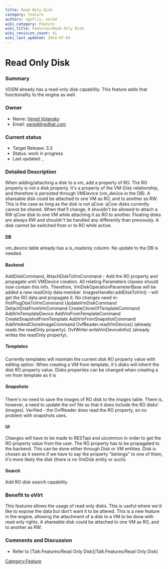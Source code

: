 ```yaml
---
title: Read Only Disk
category: feature
authors: sgotliv, vered
wiki_category: Feature
wiki_title: Features/Read Only Disk
wiki_revision_count: 41
wiki_last_updated: 2014-07-03
---
```


# Read Only Disk

### Summary

VDSM already has a read-only disk capability. This feature adds that functionality to the engine as well.

### Owner

*   Name: [Vered Volansky](User:vvolansk)
*   Email: vered@redhat.com

### Current status

*   Target Release: 3.3
*   Status: work in progress
*   Last updated: ,

### Detailed Description

When adding/attaching a disk to a vm, add a property of RO. The RO property is not a disk property. It's a property of the VM-Disk relationship, and therefore is persisted through VMDevice (vm_device in the DB).
A shareable disk could be attached to one VM as RO, and to another as RW. This is the case as long as the disk is not qCow. qCow disks currently cannot be shared. When that'll change, it shouldn't be allowed to attach a RW qCow disk to one VM while attaching it as RO to another.
Floating disks are always RW and shouldn't be handled any differently than previously.
A disk cannot be switched from or to RO while active.

#### DB

vm_device table already has a is_readonly column. No update to the DB is needed.

#### Backend

AddDiskCommand, AttachDiskToVmCommand - Add the RO property and propagate until VMDevice creation.
All relating Parameters classes should now contain this info. Therefore, VmDiskOperationParameterBase will be added a new readOnly data member.
ImagesHandler.addDiskToVm() - will get the RO data and propagate it.
 No changes need in:
HotPlugDiskToVmCommand
UpdateVmDiskCommand
DetachDiskFromVmCommand
CreateCloneOfTemplateCommand
AddVmTemplateDevice
AddVmFromTemplateCommand
CreateSnapshotFromTemplate
AddVmFromSnapshotCommand
AddVmAndCloneImageCommand
OvfReader.readVmDevice() (already reads the readOnly property).
OvfWriter.writeVmDeviceInfo() (already writes the readOnly property).

##### Templates

Currently templates will maintain the current disk RO property value with editing option.
When creating a VM from template, it's disks will inherit the disk RO property value. Disks properties can be changed when creating a vm from template as it is

##### Snapshots

There's no need to save the images of RO disk to the images table.
There is, however, a need to update the ovf file so that it does include the RO disks' (images).
Verified - the OvfReader does read the RO property, so no problem with snapshots uses.

#### UI

Changes will have to be made to RESTapi and uicommon in order to get the RO property value from the user.
The RO property has to be propagated to the backend. This can be done either through Disk or VM entities. Disk is chosen as it seems if we have to say the property "belongs" to one of them, it's more likely the disk (there is no VmDisk entity or such).

#### Search

Add RO disk search capability

### Benefit to oVirt

This features allows the usage of read only disks. This is useful where we'd like to expose the data but don't want it to be altered. This is a new feature in the engine, allowing the attachment of a disk to a VM to be done with read only rights. A shareable disk could be attached to one VM as RO, and to another as RW.

### Comments and Discussion

*   Refer to [Talk:Features/Read Only Disk](Talk:Features/Read Only Disk)

<Category:Feature>
